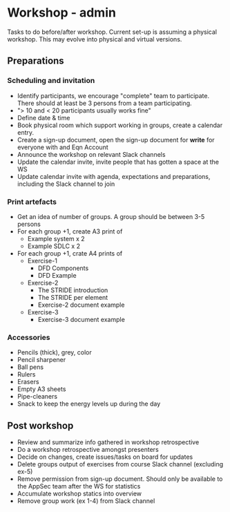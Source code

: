 # Workshop - admin

Tasks to do before/after workshop. Current set-up is assuming a physical workshop. This may evolve into physical and virtual versions.

## Preparations

### Scheduling and invitation

- Identify participants, we encourage "complete" team to participate. There should at least be 3 persons from a team participating.
- "> 10 and < 20 participants usually works fine"
- Define date & time
- Book physical room which support working in groups, create a calendar entry.
- Create a sign-up document, open the sign-up document for **write** for everyone with and Eqn Account
- Announce the workshop on relevant Slack channels
- Update the calendar invite, invite people that has gotten a space at the WS
- Update calendar invite with agenda, expectations and preparations, including the Slack channel to join

### Print artefacts

- Get an idea of number of groups. A group should be between 3-5 persons
- For each group +1, create A3 print of
  - Example system x 2
  - Example SDLC x 2
- For each group +1, crate A4 prints of
  - Exercise-1
    - DFD Components
    - DFD Example
  - Exercise-2
    - The STRIDE introduction
    - The STRIDE per element
    - Exercise-2 document example
  - Exercise-3
    - Exercise-3 document example

### Accessories

- Pencils (thick), grey, color
- Pencil sharpener
- Ball pens
- Rulers
- Erasers
- Empty A3 sheets
- Pipe-cleaners
- Snack to keep the energy levels up during the day
  
## Post workshop

- Review and summarize info gathered in workshop retrospective
- Do a workshop retrospective amongst presenters
- Decide on changes, create issues/tasks on board for updates
- Delete groups output of exercises from course Slack channel (excluding ex-5)
- Remove permission from sign-up document. Should only be available to the AppSec team after the WS for statistics
- Accumulate workshop statics into overview
- Remove group work (ex 1-4) from Slack channel
